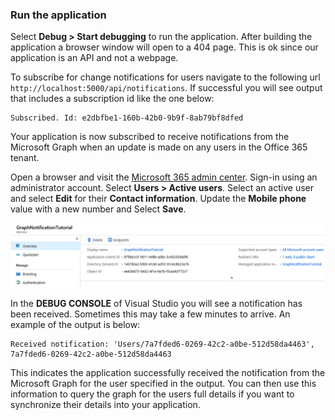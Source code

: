 <!-- markdownlint-disable MD002 MD041 -->

### Run the application

Select **Debug > Start debugging** to run the application. After building the application a browser window will open to a 404 page. This is ok since our application is an API and not a webpage.

To subscribe for change notifications for users navigate to the following url `http://localhost:5000/api/notifications`. If successful you will see output that includes a subscription id like the one below:

```shell
Subscribed. Id: e2dbfbe1-160b-42b0-9b9f-8ab79bf8dfed
```

Your application is now subscribed to receive notifications from the Microsoft Graph when an update is made on any users in the Office 365 tenant.

Open a browser and visit the [Microsoft 365 admin center](https://admin.microsoft.com/AdminPortal). Sign-in using an administrator account. Select **Users > Active users**. Select an active user and select **Edit** for their **Contact information**. Update the **Mobile phone** value with a new number and Select **Save**.

![Screen shot of user details](./images/03.png)

In the **DEBUG CONSOLE** of Visual Studio you will see a notification has been received. Sometimes this may take a few minutes to arrive. An example of the output is below:

```shell
Received notification: 'Users/7a7fded6-0269-42c2-a0be-512d58da4463', 7a7fded6-0269-42c2-a0be-512d58da4463
```

This indicates the application successfully received the notification from the Microsoft Graph for the user specified in the output. You can then use this information to query the graph for the users full details if you want to synchronize their details into your application.